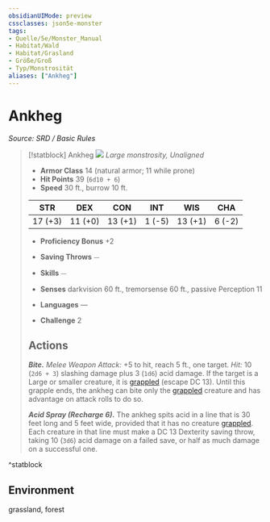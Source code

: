 ```yaml
---
obsidianUIMode: preview
cssclasses: json5e-monster
tags:
- Quelle/5e/Monster_Manual
- Habitat/Wald
- Habitat/Grasland
- Größe/Groß
- Typ/Monstrosität
aliases: ["Ankheg"]
---
```

# Ankheg
*Source: SRD / Basic Rules*  

> [!statblock] Ankheg
> ![](compendium/bestiary/monstrosity/token/ankheg.png#token)
> *Large monstrosity, Unaligned*
> 
> - **Armor Class** 14  (natural armor; 11 while prone)
> - **Hit Points** 39 (`6d10 + 6`)
> - **Speed** 30 ft., burrow 10 ft.
> 
> |STR|DEX|CON|INT|WIS|CHA|
> |:---:|:---:|:---:|:---:|:---:|:---:|
> |17 (+3)|11 (+0)|13 (+1)| 1 (-5)|13 (+1)| 6 (-2)|
> 
> - **Proficiency Bonus** +2
> - **Saving Throws** ⏤
> - **Skills** ⏤
> - **Senses** darkvision 60 ft., tremorsense 60 ft., passive Perception 11
> 
> - **Languages** —
> - **Challenge** 2
> 
> ## Actions
> 
> ***Bite.*** *Melee Weapon Attack:* +5 to hit, reach 5 ft., one target. *Hit:* 10 (`2d6 + 3`) slashing damage plus 3 (`1d6`) acid damage. If the target is a Large or smaller creature, it is [grappled](rules/conditions.md#grappled) (escape DC 13). Until this grapple ends, the ankheg can bite only the [grappled](rules/conditions.md#grappled) creature and has advantage on attack rolls to do so.
> 
> ***Acid Spray (Recharge 6).*** The ankheg spits acid in a line that is 30 feet long and 5 feet wide, provided that it has no creature [grappled](rules/conditions.md#grappled). Each creature in that line must make a DC 13 Dexterity saving throw, taking 10 (`3d6`) acid damage on a failed save, or half as much damage on a successful one.
^statblock

## Environment

grassland, forest